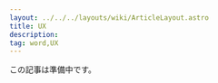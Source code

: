 ```yaml
---
layout: ../../../layouts/wiki/ArticleLayout.astro
title: UX
description:
tag: word,UX
---
```


この記事は準備中です。